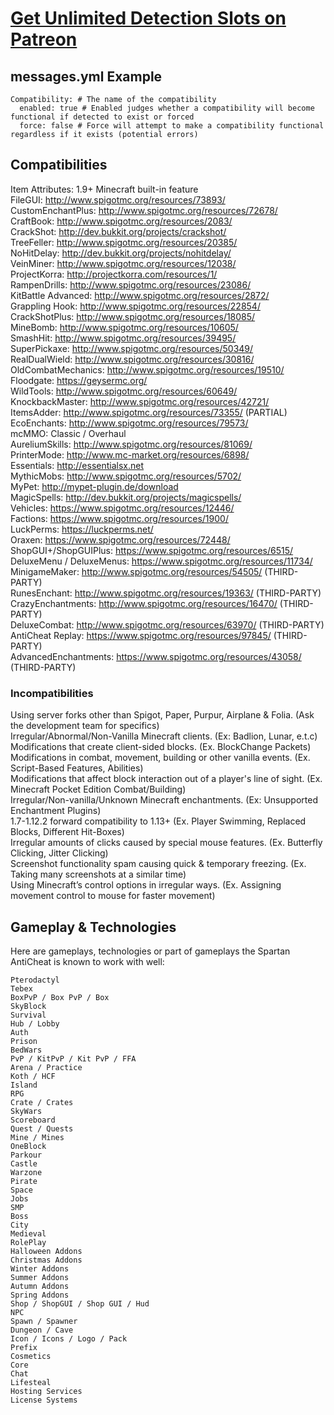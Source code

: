 # <a href="https://www.vagdedes.com/patreon">Get Unlimited Detection Slots on Patreon</a>
 
## messages.yml Example
```
Compatibility: # The name of the compatibility
  enabled: true # Enabled judges whether a compatibility will become functional if detected to exist or forced
  force: false # Force will attempt to make a compatibility functional regardless if it exists (potential errors)
```

## Compatibilities
Item Attributes: 1.9+ Minecraft built-in feature<br>
FileGUI: http://www.spigotmc.org/resources/73893/<br>
CustomEnchantPlus: http://www.spigotmc.org/resources/72678/<br>
CraftBook: http://www.spigotmc.org/resources/2083/<br>
CrackShot: http://dev.bukkit.org/projects/crackshot/<br>
TreeFeller: http://www.spigotmc.org/resources/20385/<br>
NoHitDelay: http://dev.bukkit.org/projects/nohitdelay/<br>
VeinMiner: http://www.spigotmc.org/resources/12038/<br>
ProjectKorra: http://projectkorra.com/resources/1/<br>
RampenDrills: http://www.spigotmc.org/resources/23086/<br>
KitBattle Advanced: http://www.spigotmc.org/resources/2872/<br>
Grappling Hook: http://www.spigotmc.org/resources/22854/<br>
CrackShotPlus: http://www.spigotmc.org/resources/18085/<br>
MineBomb: http://www.spigotmc.org/resources/10605/<br>
SmashHit: http://www.spigotmc.org/resources/39495/<br>
SuperPickaxe: http://www.spigotmc.org/resources/50349/<br>
RealDualWield: http://www.spigotmc.org/resources/30816/<br>
OldCombatMechanics: http://www.spigotmc.org/resources/19510/<br>
Floodgate: https://geysermc.org/<br>
WildTools: http://www.spigotmc.org/resources/60649/<br>
KnockbackMaster: http://www.spigotmc.org/resources/42721/<br>
ItemsAdder: http://www.spigotmc.org/resources/73355/ (PARTIAL)<br>
EcoEnchants: http://www.spigotmc.org/resources/79573/<br>
mcMMO: Classic / Overhaul<br>
AureliumSkills: http://www.spigotmc.org/resources/81069/<br>
PrinterMode: http://www.mc-market.org/resources/6898/<br>
Essentials: http://essentialsx.net<br>
MythicMobs: http://www.spigotmc.org/resources/5702/<br>
MyPet: http://mypet-plugin.de/download<br>
MagicSpells: http://dev.bukkit.org/projects/magicspells/<br>
Vehicles: https://www.spigotmc.org/resources/12446/<br>
Factions: https://www.spigotmc.org/resources/1900/<br>
LuckPerms: https://luckperms.net/<br>
Oraxen: https://www.spigotmc.org/resources/72448/<br>
ShopGUI+/ShopGUIPlus: https://www.spigotmc.org/resources/6515/<br>
DeluxeMenu / DeluxeMenus: https://www.spigotmc.org/resources/11734/<br>
MinigameMaker: http://www.spigotmc.org/resources/54505/ (THIRD-PARTY)<br>
RunesEnchant: http://www.spigotmc.org/resources/19363/ (THIRD-PARTY)<br>
CrazyEnchantments: http://www.spigotmc.org/resources/16470/ (THIRD-PARTY)<br>
DeluxeCombat: http://www.spigotmc.org/resources/63970/ (THIRD-PARTY)<br>
AntiCheat Replay: https://www.spigotmc.org/resources/97845/ (THIRD-PARTY)<br>
AdvancedEnchantments: https://www.spigotmc.org/resources/43058/ (THIRD-PARTY)

### Incompatibilities
Using server forks other than Spigot, Paper, Purpur, Airplane & Folia. (Ask the development team for specifics)<br>
Irregular/Abnormal/Non-Vanilla Minecraft clients. (Ex: Badlion, Lunar, e.t.c)<br>
Modifications that create client-sided blocks. (Ex. BlockChange Packets)<br>
Modifications in combat, movement, building or other vanilla events. (Ex. Script-Based Features, Abilities)<br>
Modifications that affect block interaction out of a player's line of sight. (Ex. Minecraft Pocket Edition Combat/Building)<br>
Irregular/Non-vanilla/Unknown Minecraft enchantments. (Ex: Unsupported Enchantment Plugins)<br>
1.7-1.12.2 forward compatibility to 1.13+ (Ex. Player Swimming, Replaced Blocks, Different Hit-Boxes)<br>
Irregular amounts of clicks caused by special mouse features. (Ex. Butterfly Clicking, Jitter Clicking)<br>
Screenshot functionality spam causing quick & temporary freezing. (Ex. Taking many screenshots at a similar time)<br>
Using Minecraft’s control options in irregular ways. (Ex. Assigning movement control to mouse for faster movement)

## Gameplay & Technologies
Here are gameplays, technologies or part of gameplays the Spartan AntiCheat is known to work with well:
```
Pterodactyl
Tebex
BoxPvP / Box PvP / Box
SkyBlock
Survival
Hub / Lobby
Auth
Prison
BedWars
PvP / KitPvP / Kit PvP / FFA
Arena / Practice
Koth / HCF
Island
RPG
Crate / Crates
SkyWars
Scoreboard
Quest / Quests
Mine / Mines
OneBlock
Parkour
Castle
Warzone
Pirate
Space
Jobs
SMP
Boss
City
Medieval
RolePlay
Halloween Addons
Christmas Addons
Winter Addons
Summer Addons
Autumn Addons
Spring Addons
Shop / ShopGUI / Shop GUI / Hud
NPC
Spawn / Spawner
Dungeon / Cave
Icon / Icons / Logo / Pack
Prefix
Cosmetics
Core
Chat
Lifesteal
Hosting Services
License Systems
```
